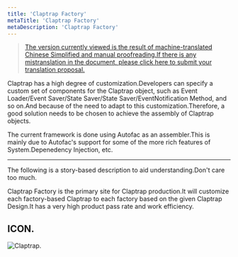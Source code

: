 ```yaml
---
title: 'Claptrap Factory'
metaTitle: 'Claptrap Factory'
metaDescription: 'Claptrap Factory'
---
```


> [The version currently viewed is the result of machine-translated Chinese Simplified and manual proofreading.If there is any mistranslation in the document, please click here to submit your translation proposal.](https://crwd.in/newbeclaptrap)

Claptrap has a high degree of customization.Developers can specify a custom set of components for the Claptrap object, such as Event Loader/Event Saver/State Saver/State Saver/EventNotification Method, and so on.And because of the need to adapt to this customization.Therefore, a good solution needs to be chosen to achieve the assembly of Claptrap objects.

The current framework is done using Autofac as an assembler.This is mainly due to Autofac's support for some of the more rich features of System.Depenedency Injection, etc.

---

The following is a story-based description to aid understanding.Don't care too much.

Claptrap Factory is the primary site for Claptrap production.It will customize each factory-based Claptrap to each factory based on the given Claptrap Design.It has a very high product pass rate and work efficiency.

## ICON.

![Claptrap.](/images/claptrap_icons/claptrap_factory.svg)
